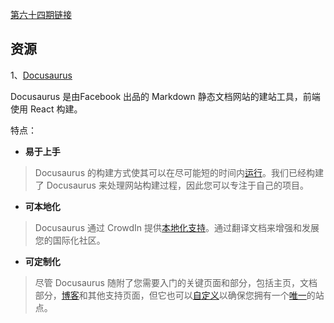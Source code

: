 [第六十四期链接](https://github.com/ruanyf/weekly/blob/master/docs/issue-64.md)

## 资源

1、[Docusaurus](https://github.com/facebook/Docusaurus)

Docusaurus 是由Facebook 出品的 Markdown 静态文档网站的建站工具，前端使用 React 构建。

特点：

- **易于上手**

> Docusaurus 的构建方式使其可以在尽可能短的时间内[运行](https://docusaurus.io/docs/en/installation/)。我们已经构建了 Docusaurus 来处理网站构建过程，因此您可以专注于自己的项目。

- **可本地化**

> Docusaurus 通过 CrowdIn 提供[本地化支持](https://docusaurus.io/docs/en/translation/)。通过翻译文档来增强和发展您的国际化社区。

- **可定制化**

> 尽管 Docusaurus 随附了您需要入门的关键页面和部分，包括主页，文档部分，[博客](https://docusaurus.io/docs/en/adding-blog/)和其他支持页面，但它也可以[自定义](https://docusaurus.io/docs/en/custom-pages/)以确保您拥有一个[唯一](https://docusaurus.io/docs/en/api-pages/)的站点。


